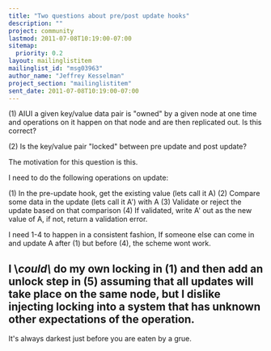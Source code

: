 ```yaml
---
title: "Two questions about pre/post update hooks"
description: ""
project: community
lastmod: 2011-07-08T10:19:00-07:00
sitemap:
  priority: 0.2
layout: mailinglistitem
mailinglist_id: "msg03963"
author_name: "Jeffrey Kesselman"
project_section: "mailinglistitem"
sent_date: 2011-07-08T10:19:00-07:00
---
```



(1) AIUI a given key/value data pair is "owned" by a given node at one time
and operations on it happen on that node and are then replicated out. Is
this correct?

(2) Is the key/value pair "locked" between pre update and post update?

The motivation for this question is this.

I need to do the following operations on update:

(1) In the pre-update hook, get the existing value (lets call it A)
(2) Compare some data in the update (lets call it A') with A
(3) Validate or reject the update based on that comparison
(4) If validated, write A' out as the new value of A, if not, return a
validation error.

I need 1-4 to happen in a consistent fashion, If someone else can come in
and update A after (1) but before (4), the scheme wont work.

I \\*could\\* do my own locking in (1) and then add an unlock step in (5)
assuming that all updates will take place on the same node, but I
dislike injecting locking into a system that has unknown other expectations
of the operation.
-- 
It's always darkest just before you are eaten by a grue.
